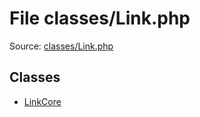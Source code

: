 File classes/Link.php
=========

Source: [classes/Link.php](https://github.com/PrestaShop/PrestaShop/blob/1.6.0.2/classes/Link.php)


Classes
-------

* [LinkCore](class.LinkCore.md)

